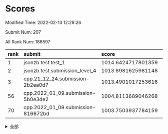 # Scores

Modified Time: 2022-02-13 12:29:26

Submit Num: 207

All Rank Num: 186597

| rank |               submit               |       score        |       sigma        | pk_num |
| :--- | :--------------------------------- | :----------------- | :----------------- | :----- |
| 1    | jsonzb.test.test_1                 | 1014.6424717801359 | 0.8465731464353913 | 3609   |
| 2    | jsonzb.test.submission_level_4     | 1013.8981625981148 | 0.8037623821406514 | 3604   |
| 3    | cpp.21_12_24.submission-2b2ea0d7   | 1013.4901017253616 | 0.812104467199273  | 3606   |
| 56   | cpp.2022_01_09.submission-5b0e3de2 | 1004.8113689046268 | 0.7373156692162431 | 3604   |
| 70   | cpp.2022_01_09.submission-816672bd | 1003.7503937784159 | 0.7013419270563244 | 3608   |


<details>
<summary>全部</summary>

| rank |                 submit                 |       score        |       sigma        | pk_num |
| :--- | :------------------------------------- | :----------------- | :----------------- | :----- |
| 1    | jsonzb.test.test_1                     | 1014.6424717801359 | 0.8465731464353913 | 3609   |
| 2    | jsonzb.test.submission_level_4         | 1013.8981625981148 | 0.8037623821406514 | 3604   |
| 3    | cpp.21_12_24.submission-2b2ea0d7       | 1013.4901017253616 | 0.812104467199273  | 3606   |
| 4    | gobigger.level_3.submission_level_3_46 | 1011.844290057538  | 0.7674694119496158 | 3605   |
| 5    | gobigger.level_3.submission_level_3_24 | 1011.3841842521628 | 0.7604477036740275 | 3607   |
| 6    | gobigger.level_3.submission_level_3_2  | 1011.3054906123419 | 0.789487191973913  | 3611   |
| 7    | gobigger.level_3.submission_level_3_41 | 1011.1661938590752 | 0.753698190279984  | 3608   |
| 8    | gobigger.level_3.submission_level_3_40 | 1010.7646601486434 | 0.7690617496055263 | 3609   |
| 9    | gobigger.level_3.submission_level_3_38 | 1010.7438466710088 | 0.768558091395283  | 3606   |
| 10   | gobigger.level_3.submission_level_3_9  | 1010.6722513605374 | 0.7565606032675944 | 3606   |
| 11   | gobigger.level_3.submission_level_3_13 | 1010.6242516009715 | 0.7399471611931042 | 3608   |
| 12   | gobigger.level_3.submission_level_3_35 | 1010.5895921159831 | 0.7609401901665224 | 3607   |
| 13   | gobigger.level_3.submission_level_3_1  | 1010.5550106101363 | 0.751095942615738  | 3607   |
| 14   | gobigger.level_3.submission_level_3_7  | 1010.5439606516921 | 0.7606518592080361 | 3605   |
| 15   | gobigger.level_3.submission_level_3_29 | 1010.5059045322726 | 0.7703577470030054 | 3601   |
| 16   | gobigger.level_3.submission_level_3_42 | 1010.4968736827465 | 0.74816800677696   | 3605   |
| 17   | gobigger.level_3.submission_level_3_43 | 1010.4813619348804 | 0.7721123263816737 | 3606   |
| 18   | gobigger.level_3.submission_level_3_33 | 1010.2320377478294 | 0.7529307977437856 | 3611   |
| 19   | gobigger.level_3.submission_level_3_14 | 1010.2281172274679 | 0.754854339925214  | 3608   |
| 20   | gobigger.level_3.submission_level_3_15 | 1010.2257185766875 | 0.7689521327321779 | 3601   |
| 21   | gobigger.level_3.submission_level_3_5  | 1010.2162578711503 | 0.772983989736249  | 3605   |
| 22   | gobigger.level_3.submission_level_3_0  | 1010.1822817218251 | 0.763074568586814  | 3603   |
| 23   | gobigger.level_3.submission_level_3_4  | 1010.0553864810306 | 0.7685820961576744 | 3607   |
| 24   | gobigger.level_3.submission_level_3_39 | 1009.967030057643  | 0.7486869584308801 | 3609   |
| 25   | gobigger.level_3.submission_level_3_28 | 1009.9557889595142 | 0.7660226676309431 | 3606   |
| 26   | gobigger.level_3.submission_level_3_26 | 1009.8979821934082 | 0.7508978072203895 | 3605   |
| 27   | gobigger.level_3.submission_level_3_25 | 1009.8789275083149 | 0.756908758580802  | 3605   |
| 28   | gobigger.level_3.submission_level_3_16 | 1009.8418252988675 | 0.76169748476445   | 3606   |
| 29   | gobigger.level_3.submission_level_3_36 | 1009.8212613826148 | 0.7498980789747132 | 3598   |
| 30   | gobigger.level_3.submission_level_3_31 | 1009.8057765385586 | 0.7447890166437011 | 3607   |
| 31   | gobigger.level_3.submission_level_3_49 | 1009.7782639384767 | 0.7575474642914668 | 3608   |
| 32   | gobigger.level_3.submission_level_3_8  | 1009.7084142862069 | 0.754172493607817  | 3605   |
| 33   | gobigger.level_3.submission_level_3_6  | 1009.6969601953938 | 0.7402692106360542 | 3606   |
| 34   | gobigger.level_3.submission_level_3_3  | 1009.5372255408405 | 0.7547852074494348 | 3604   |
| 35   | gobigger.level_3.submission_level_3_23 | 1009.5150454135695 | 0.7634891482237406 | 3606   |
| 36   | gobigger.level_3.submission_level_3_17 | 1009.4629697206053 | 0.7555658390261688 | 3607   |
| 37   | gobigger.level_3.submission_level_3_34 | 1009.4520808856377 | 0.7474157024748564 | 3606   |
| 38   | gobigger.level_3.submission_level_3_12 | 1009.4449583081332 | 0.7621226021522687 | 3605   |
| 39   | gobigger.level_3.submission_level_3_44 | 1009.1878839471392 | 0.745749410385259  | 3607   |
| 40   | gobigger.level_3.submission_level_3_20 | 1009.150973392962  | 0.7637852806297725 | 3605   |
| 41   | gobigger.level_3.submission_level_3_19 | 1009.0976401881832 | 0.7632273030102634 | 3611   |
| 42   | gobigger.level_3.submission_level_3_11 | 1008.9768043815278 | 0.7800687637506794 | 3611   |
| 43   | gobigger.level_3.submission_level_3_18 | 1008.9363694313772 | 0.735622267999784  | 3605   |
| 44   | gobigger.level_3.submission_level_3_37 | 1008.9293263262028 | 0.7519836859051092 | 3609   |
| 45   | gobigger.level_3.submission_level_3_47 | 1008.8979598679679 | 0.7363968586325215 | 3609   |
| 46   | gobigger.level_3.submission_level_3_32 | 1008.8119195073083 | 0.7507252202660814 | 3604   |
| 47   | gobigger.level_3.submission_level_3_22 | 1008.7978972859493 | 0.7417201996682176 | 3602   |
| 48   | gobigger.level_3.submission_level_3_27 | 1008.7616831069693 | 0.7385155280470843 | 3607   |
| 49   | gobigger.level_3.submission_level_3_30 | 1008.701469967135  | 0.7452709171583692 | 3605   |
| 50   | gobigger.level_3.submission_level_3_45 | 1008.5826129971271 | 0.7548908953864115 | 3601   |
| 51   | gobigger.level_3.submission_level_3_21 | 1008.2974598249749 | 0.7370335026812401 | 3605   |
| 52   | gobigger.level_3.submission_level_3_10 | 1008.0525743373563 | 0.748806393213738  | 3604   |
| 53   | gobigger.level_3.submission_level_3_48 | 1007.7447826158644 | 0.7430681146455319 | 3608   |
| 54   | gobigger.level_1.submission_level_1_32 | 1005.5722787886352 | 0.7278440589715748 | 3607   |
| 55   | gobigger.level_1.submission_level_1_27 | 1004.8138517935286 | 0.7200614172593062 | 3601   |
| 56   | cpp.2022_01_09.submission-5b0e3de2     | 1004.8113689046268 | 0.7373156692162431 | 3604   |
| 57   | gobigger.level_1.submission_level_1_6  | 1004.7954711966913 | 0.7240586113410675 | 3604   |
| 58   | gobigger.level_1.submission_level_1_41 | 1004.5598855666772 | 0.7226147020002178 | 3609   |
| 59   | gobigger.level_1.submission_level_1_37 | 1004.5343306973244 | 0.721933266390741  | 3605   |
| 60   | gobigger.level_1.submission_level_1_1  | 1004.1620809875993 | 0.7361278730049573 | 3609   |
| 61   | gobigger.level_1.submission_level_1_8  | 1004.1450441429429 | 0.7022085546972023 | 3604   |
| 62   | gobigger.level_1.submission_level_1_29 | 1004.0204912554715 | 0.7279611225955079 | 3607   |
| 63   | gobigger.level_1.submission_level_1_49 | 1003.9929125709695 | 0.7342637295313753 | 3609   |
| 64   | gobigger.level_1.submission_level_1_21 | 1003.9230648166064 | 0.7176633400886437 | 3605   |
| 65   | gobigger.level_1.submission_level_1_47 | 1003.9140945094321 | 0.7006417133585123 | 3608   |
| 66   | gobigger.level_1.submission_level_1_44 | 1003.8863521589642 | 0.7134689599991373 | 3607   |
| 67   | gobigger.level_1.submission_level_1_15 | 1003.8024606271695 | 0.7195789690333377 | 3606   |
| 68   | gobigger.level_1.submission_level_1_36 | 1003.7907575861387 | 0.7136706866832185 | 3606   |
| 69   | gobigger.level_1.submission_level_1_16 | 1003.7814561065201 | 0.7286930992382817 | 3607   |
| 70   | cpp.2022_01_09.submission-816672bd     | 1003.7503937784159 | 0.7013419270563244 | 3608   |
| 71   | gobigger.level_1.submission_level_1_22 | 1003.7318980705201 | 0.7151855046146923 | 3611   |
| 72   | gobigger.level_1.submission_level_1_20 | 1003.7075670366396 | 0.7033140524537385 | 3604   |
| 73   | gobigger.level_1.submission_level_1_19 | 1003.6332298196078 | 0.71863320799898   | 3608   |
| 74   | gobigger.level_1.submission_level_1_43 | 1003.6082829657489 | 0.7230625243749673 | 3606   |
| 75   | gobigger.level_1.submission_level_1_35 | 1003.5729095449957 | 0.7181803905131272 | 3602   |
| 76   | gobigger.level_1.submission_level_1_24 | 1003.4579493125062 | 0.7278723401086954 | 3607   |
| 77   | gobigger.level_1.submission_level_1_45 | 1003.4561967069827 | 0.7261181121330158 | 3605   |
| 78   | gobigger.level_1.submission_level_1_5  | 1003.4542853332024 | 0.7143872967425929 | 3603   |
| 79   | gobigger.level_1.submission_level_1_40 | 1003.3994049044428 | 0.7203906328761087 | 3610   |
| 80   | gobigger.level_1.submission_level_1_46 | 1003.3212790910876 | 0.7099396362250915 | 3606   |
| 81   | gobigger.level_1.submission_level_1_34 | 1003.1733481956319 | 0.7151344610255362 | 3609   |
| 82   | gobigger.level_1.submission_level_1_3  | 1003.1539808412108 | 0.7081510737411268 | 3601   |
| 83   | gobigger.level_1.submission_level_1_10 | 1003.1453719007145 | 0.7161414656142674 | 3606   |
| 84   | gobigger.level_1.submission_level_1_39 | 1003.1160792851038 | 0.7201929046768344 | 3605   |
| 85   | gobigger.level_1.submission_level_1_23 | 1003.0958108232429 | 0.713643275478805  | 3603   |
| 86   | gobigger.level_1.submission_level_1_42 | 1003.0391652297797 | 0.7196259372167304 | 3609   |
| 87   | gobigger.level_1.submission_level_1_11 | 1003.0184912918176 | 0.7204233385767821 | 3602   |
| 88   | gobigger.level_1.submission_level_1_13 | 1002.9551391903482 | 0.7227473000227634 | 3607   |
| 89   | gobigger.level_1.submission_level_1_25 | 1002.9254369182468 | 0.7038072174405806 | 3604   |
| 90   | gobigger.level_1.submission_level_1_2  | 1002.8779394620241 | 0.7043557125019885 | 3608   |
| 91   | gobigger.level_1.submission_level_1_14 | 1002.8041918882755 | 0.7122126052711442 | 3603   |
| 92   | gobigger.level_1.submission_level_1_33 | 1002.7962154790605 | 0.7225139881654832 | 3606   |
| 93   | gobigger.level_1.submission_level_1_17 | 1002.7755750328073 | 0.7249345440585331 | 3606   |
| 94   | gobigger.level_1.submission_level_1_18 | 1002.6870383369952 | 0.712379549504332  | 3604   |
| 95   | gobigger.level_1.submission_level_1_0  | 1002.6111636461621 | 0.7108529566654564 | 3607   |
| 96   | gobigger.level_1.submission_level_1_31 | 1002.5911453372364 | 0.7037405313257028 | 3605   |
| 97   | gobigger.level_1.submission_level_1_4  | 1002.4703004943042 | 0.6986578773196547 | 3608   |
| 98   | gobigger.level_1.submission_level_1_48 | 1002.4324685700179 | 0.7163339601838765 | 3610   |
| 99   | gobigger.level_1.submission_level_1_12 | 1002.428886061153  | 0.7221942344056695 | 3607   |
| 100  | gobigger.level_1.submission_level_1_38 | 1002.4251922769243 | 0.7281113462601662 | 3607   |
| 101  | gobigger.level_1.submission_level_1_26 | 1002.3108932776383 | 0.7138514048738618 | 3603   |
| 102  | gobigger.level_1.submission_level_1_7  | 1002.1451013552012 | 0.713229890106438  | 3603   |
| 103  | gobigger.level_1.submission_level_1_28 | 1002.036636404015  | 0.7182999958207524 | 3604   |
| 104  | gobigger.level_1.submission_level_1_30 | 1001.78021937973   | 0.7190597974477426 | 3607   |
| 105  | gobigger.level_1.submission_level_1_9  | 1001.2249294802516 | 0.708077362514858  | 3602   |
| 106  | gobigger.random.submission_random_18   | 997.2035955454791  | 0.717511564173158  | 3605   |
| 107  | gobigger.random.submission_random_34   | 997.1010528378118  | 0.7225693418140327 | 3607   |
| 108  | gobigger.random.submission_random_36   | 996.9777569624846  | 0.7169885884288829 | 3606   |
| 109  | gobigger.random.submission_random_30   | 996.9566882181298  | 0.708541035151443  | 3603   |
| 110  | gobigger.random.submission_random_6    | 996.9213951631464  | 0.6994458518276508 | 3603   |
| 111  | gobigger.random.submission_random_20   | 996.7984953379214  | 0.7152912736593509 | 3607   |
| 112  | gobigger.random.submission_random_12   | 996.6516057303406  | 0.6999561998117803 | 3608   |
| 113  | gobigger.random.submission_random_25   | 996.5490544055707  | 0.7142209631966094 | 3604   |
| 114  | gobigger.random.submission_random_14   | 996.538483553741   | 0.709398908954597  | 3604   |
| 115  | gobigger.random.submission_random_42   | 996.477016808132   | 0.7111895376374854 | 3612   |
| 116  | gobigger.random.submission_random_46   | 996.459902277795   | 0.7018680120391242 | 3608   |
| 117  | gobigger.random.submission_random_13   | 996.3799439222687  | 0.7098099900530651 | 3602   |
| 118  | gobigger.random.submission_random_38   | 996.362663333837   | 0.707036635812882  | 3612   |
| 119  | gobigger.random.submission_random_48   | 996.2699761816361  | 0.6942700375766386 | 3600   |
| 120  | gobigger.random.submission_random_41   | 996.2687805756897  | 0.7138386874392546 | 3607   |
| 121  | gobigger.random.submission_random_29   | 996.2453095131308  | 0.7197816243105414 | 3609   |
| 122  | gobigger.random.submission_random_19   | 996.1899602573193  | 0.6979801262712263 | 3605   |
| 123  | gobigger.random.submission_random_8    | 996.1654520468186  | 0.7047942656790815 | 3603   |
| 124  | gobigger.random.submission_random_22   | 996.1077845896438  | 0.7132840049157076 | 3604   |
| 125  | gobigger.random.submission_random_43   | 996.1001109173633  | 0.710363134417462  | 3608   |
| 126  | gobigger.random.submission_random_33   | 996.0695015682705  | 0.7119402497527871 | 3611   |
| 127  | gobigger.random.submission_random_9    | 996.0003125617142  | 0.7132410987333917 | 3605   |
| 128  | gobigger.random.submission_random_45   | 995.9119477614456  | 0.6975869858723012 | 3602   |
| 129  | gobigger.random.submission_random_26   | 995.9063958753503  | 0.6955044981524727 | 3605   |
| 130  | gobigger.random.submission_random_40   | 995.8409367267255  | 0.7282660897174338 | 3604   |
| 131  | gobigger.random.submission_random_28   | 995.8122780786929  | 0.716456582745836  | 3604   |
| 132  | gobigger.random.submission_random_21   | 995.8073678287849  | 0.7273490938741075 | 3606   |
| 133  | gobigger.random.submission_random_39   | 995.7989240452594  | 0.701053897417041  | 3609   |
| 134  | gobigger.random.submission_random_15   | 995.6827685783227  | 0.7115838791739133 | 3607   |
| 135  | gobigger.random.submission_random_3    | 995.6817203738447  | 0.7108161413293395 | 3606   |
| 136  | gobigger.random.submission_random_7    | 995.6668119642468  | 0.7227696104192478 | 3604   |
| 137  | gobigger.random.submission_random_47   | 995.6261824648232  | 0.7175912972311085 | 3604   |
| 138  | gobigger.random.submission_random_16   | 995.6199821695216  | 0.7012620428883867 | 3607   |
| 139  | gobigger.random.submission_random_4    | 995.5867237468012  | 0.7166356130392395 | 3611   |
| 140  | gobigger.random.submission_random_17   | 995.583997478932   | 0.7080640316467444 | 3603   |
| 141  | gobigger.random.submission_random_2    | 995.5258593590528  | 0.7178703364254851 | 3603   |
| 142  | gobigger.random.submission_random_32   | 995.479908121752   | 0.6996234556046083 | 3607   |
| 143  | gobigger.random.submission_random_49   | 995.4791919164927  | 0.7074085084094761 | 3607   |
| 144  | gobigger.random.submission_random_44   | 995.458429810364   | 0.7116736511112671 | 3605   |
| 145  | gobigger.random.submission_random_1    | 995.4502877646873  | 0.7046070633433604 | 3608   |
| 146  | gobigger.random.submission_random_10   | 995.429859755794   | 0.7218870766232236 | 3609   |
| 147  | gobigger.random.submission_random_5    | 995.4100152315     | 0.7212023227069568 | 3605   |
| 148  | gobigger.random.submission_random_27   | 995.4065640618321  | 0.7111115587628654 | 3604   |
| 149  | gobigger.random.submission_random_0    | 995.386214046246   | 0.723388944258742  | 3607   |
| 150  | gobigger.random.submission_random_24   | 995.3586018522026  | 0.7004864377187473 | 3600   |
| 151  | gobigger.random.submission_random_35   | 995.3503468410578  | 0.7216374052537029 | 3609   |
| 152  | gobigger.random.submission_random_23   | 995.2291162096657  | 0.7033357831238163 | 3603   |
| 153  | gobigger.random.submission_random_11   | 995.128623906622   | 0.7159314705139088 | 3606   |
| 154  | gobigger.random.submission_random_37   | 995.1214584184424  | 0.7135029336161662 | 3601   |
| 155  | gobigger.random.submission_random_31   | 995.1022783490525  | 0.7118053412691498 | 3605   |
| 156  | gobigger.level_2.submission_level_2_26 | 994.2027417500836  | 0.7320491944369648 | 3607   |
| 157  | gobigger.level_2.submission_level_2_40 | 993.672855879864   | 0.7286725779452906 | 3603   |
| 158  | gobigger.level_2.submission_level_2_42 | 993.5572526071959  | 0.7264528787585025 | 3608   |
| 159  | gobigger.level_2.submission_level_2_24 | 993.2120142555711  | 0.7359206329182589 | 3602   |
| 160  | gobigger.level_2.submission_level_2_49 | 993.2096164748763  | 0.7195693121694119 | 3606   |
| 161  | gobigger.level_2.submission_level_2_5  | 993.1622853522886  | 0.7429356734115866 | 3602   |
| 162  | gobigger.level_2.submission_level_2_25 | 993.1200304707403  | 0.7167615272571    | 3600   |
| 163  | gobigger.level_2.submission_level_2_0  | 993.1186192904069  | 0.7264345161303745 | 3609   |
| 164  | gobigger.level_2.submission_level_2_11 | 993.0779989183669  | 0.7360075105406838 | 3606   |
| 165  | gobigger.level_2.submission_level_2_45 | 993.0732014079094  | 0.7369504090210078 | 3605   |
| 166  | gobigger.level_2.submission_level_2_37 | 992.8762003675859  | 0.7323867366044188 | 3604   |
| 167  | gobigger.level_2.submission_level_2_46 | 992.8606530345619  | 0.7291395512250417 | 3607   |
| 168  | gobigger.level_2.submission_level_2_35 | 992.800812634995   | 0.7426303198959242 | 3601   |
| 169  | gobigger.level_2.submission_level_2_18 | 992.7817612788751  | 0.7391845021956779 | 3607   |
| 170  | gobigger.level_2.submission_level_2_44 | 992.6295746986838  | 0.7345118132414374 | 3606   |
| 171  | gobigger.level_2.submission_level_2_1  | 992.6125117806519  | 0.7584623743443651 | 3606   |
| 172  | gobigger.level_2.submission_level_2_10 | 992.5723754599777  | 0.7364172589082607 | 3603   |
| 173  | gobigger.level_2.submission_level_2_14 | 992.4489383851359  | 0.7392277870367526 | 3608   |
| 174  | gobigger.level_2.submission_level_2_22 | 992.3829673587516  | 0.7433708121206963 | 3606   |
| 175  | gobigger.level_2.submission_level_2_13 | 992.347406375813   | 0.7263012367905011 | 3608   |
| 176  | gobigger.level_2.submission_level_2_17 | 992.3326644397476  | 0.7177532819867997 | 3602   |
| 177  | gobigger.level_2.submission_level_2_8  | 992.2960367588495  | 0.7320112689274278 | 3603   |
| 178  | gobigger.level_2.submission_level_2_36 | 992.2709102684657  | 0.725999753694975  | 3605   |
| 179  | gobigger.level_2.submission_level_2_38 | 992.2438149691083  | 0.7361061559257291 | 3605   |
| 180  | gobigger.level_2.submission_level_2_43 | 992.2327858274798  | 0.7300736417614064 | 3607   |
| 181  | gobigger.level_2.submission_level_2_31 | 992.1490772962125  | 0.7567008035988101 | 3609   |
| 182  | gobigger.level_2.submission_level_2_9  | 992.0456730228599  | 0.7282485820859227 | 3606   |
| 183  | gobigger.level_2.submission_level_2_39 | 991.9408562900503  | 0.7506078141173983 | 3604   |
| 184  | gobigger.level_2.submission_level_2_34 | 991.9168842805501  | 0.7425026651128297 | 3608   |
| 185  | gobigger.level_2.submission_level_2_4  | 991.9065953224748  | 0.7520062686792122 | 3605   |
| 186  | gobigger.level_2.submission_level_2_28 | 991.8495663189394  | 0.7340192674753876 | 3605   |
| 187  | gobigger.level_2.submission_level_2_2  | 991.8425222713787  | 0.7663541945651005 | 3605   |
| 188  | gobigger.level_2.submission_level_2_27 | 991.8147967473383  | 0.7297693956737381 | 3606   |
| 189  | gobigger.level_2.submission_level_2_47 | 991.7083693068505  | 0.7280510885809915 | 3611   |
| 190  | gobigger.level_2.submission_level_2_41 | 991.6675622329274  | 0.7489624377560739 | 3610   |
| 191  | gobigger.level_2.submission_level_2_16 | 991.6412724614942  | 0.7611196995906782 | 3609   |
| 192  | gobigger.level_2.submission_level_2_23 | 991.6284390038169  | 0.7349682848531055 | 3604   |
| 193  | gobigger.level_2.submission_level_2_32 | 991.5812381225295  | 0.7514815522684587 | 3605   |
| 194  | gobigger.level_2.submission_level_2_12 | 991.5657308503727  | 0.7501585807272532 | 3599   |
| 195  | gobigger.level_2.submission_level_2_33 | 991.5651334785368  | 0.7442410644858662 | 3603   |
| 196  | gobigger.level_2.submission_level_2_21 | 991.5472448844586  | 0.7381531491641946 | 3607   |
| 197  | gobigger.level_2.submission_level_2_6  | 991.5365206234973  | 0.7379064827668661 | 3608   |
| 198  | gobigger.level_2.submission_level_2_3  | 991.4864390313911  | 0.7446510863616077 | 3611   |
| 199  | gobigger.level_2.submission_level_2_29 | 991.2090946469732  | 0.751222300288105  | 3608   |
| 200  | gobigger.level_2.submission_level_2_48 | 991.0589485323871  | 0.7656641413063652 | 3605   |
| 201  | gobigger.level_2.submission_level_2_20 | 990.7123687429685  | 0.7670465123038124 | 3605   |
| 202  | gobigger.level_2.submission_level_2_30 | 990.5340591023869  | 0.7534286917369067 | 3605   |
| 203  | gobigger.level_2.submission_level_2_19 | 990.3412427347373  | 0.7787471652689067 | 3600   |
| 204  | gobigger.level_2.submission_level_2_7  | 990.0543980869548  | 0.7870761293583275 | 3604   |
| 205  | gobigger.level_2.submission_level_2_15 | 989.4271786234303  | 0.7620755198162015 | 3607   |
| 206  | gobigger.none.submission_none_1        | 979.743959829706   | 1.1829430989969316 | 3601   |
| 207  | gobigger.none.submission_none_0        | 976.4038516656443  | 1.4431899712106042 | 3606   |

</details>